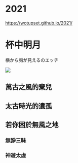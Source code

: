 # 2021
https://wotupset.github.io/2021/
# 杯中明月
横から胸が見えるのエッチ

![](https://files.gitter.im/588068efd73408ce4f448ac2/yO2Q/Yu-Jin-Jian-Ai-Li-Se-Man-Po.png)

## 萬古之風的棄兒
## 太古時光的遺孤
## 若你困於無風之地
### 無諍三昧
### 神遊太虛

